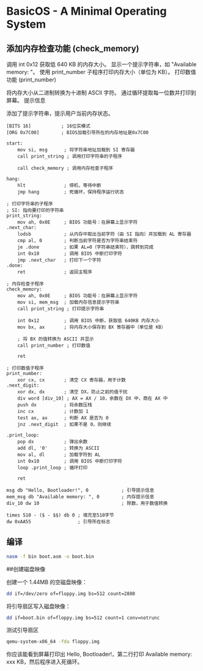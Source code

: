 # BasicOS - A Minimal Operating System

## 添加内存检查功能 (check_memory)

调用 int 0x12 获取低 640 KB 的内存大小。
显示一个提示字符串，如 "Available memory: "。
使用 print_number 子程序打印内存大小（单位为 KB）。
打印数值功能 (print_number)

将内存大小从二进制转换为十进制 ASCII 字符。
通过循环提取每一位数并打印到屏幕。
提示信息

添加了提示字符串，提示用户当前内存状态。

```
[BITS 16]           ; 16位实模式
[ORG 0x7C00]        ; BIOS加载引导所在的内存地址是0x7C00

start:
    mov si, msg      ; 将字符串地址加载到 SI 寄存器
    call print_string ; 调用打印字符串的子程序

    call check_memory ; 调用内存检查子程序

hang:
    hlt              ; 停机，等待中断
    jmp hang         ; 死循环，保持程序运行状态

; 打印字符串的子程序
; SI: 指向要打印的字符串
print_string:
    mov ah, 0x0E     ; BIOS 功能号：在屏幕上显示字符
.next_char:
    lodsb            ; 从内存中取出当前字符（由 SI 指向）并加载到 AL 寄存器
    cmp al, 0        ; 判断当前字符是否为字符串结束符
    je .done         ; 如果 AL=0（字符串结束符），跳转到完成
    int 0x10         ; 调用 BIOS 中断打印字符
    jmp .next_char   ; 打印下一个字符
.done:
    ret              ; 返回主程序

; 内存检查子程序
check_memory:
    mov ah, 0x0E     ; BIOS 功能号：在屏幕上显示字符
    mov si, mem_msg  ; 加载内存信息提示字符串
    call print_string ; 打印提示字符串

    int 0x12         ; 调用 BIOS 中断，获取低 640KB 内存大小
    mov bx, ax       ; 将内存大小保存到 BX 寄存器中（单位是 KB）

    ; 将 BX 的值转换为 ASCII 并显示
    call print_number ; 打印数值

    ret

; 打印数值子程序
print_number:
    xor cx, cx       ; 清空 CX 寄存器，用于计数
.next_digit:
    xor dx, dx       ; 清空 DX，防止之前的值干扰
    div word [div_10] ; AX = AX / 10，余数在 DX 中，商在 AX 中
    push dx          ; 将余数压栈
    inc cx           ; 计数加 1
    test ax, ax      ; 判断 AX 是否为 0
    jnz .next_digit  ; 如果不是 0，则继续

.print_loop:
    pop dx           ; 弹出余数
    add dl, '0'      ; 转换为 ASCII
    mov al, dl       ; 加载字符到 AL
    int 0x10         ; 调用 BIOS 中断打印字符
    loop .print_loop ; 循环打印

    ret

msg db "Hello, Bootloader!", 0            ; 引导提示信息
mem_msg db "Available memory: ", 0        ; 内存提示信息
div_10 dw 10                              ; 除数，用于数值转换

times 510 - ($ - $$) db 0 ; 填充至510字节
dw 0xAA55                 ; 引导所在标志

```


## 编译
```bash
nasm -f bin boot.asm -o boot.bin
```

##创建磁盘映像

创建一个 1.44MB 的空磁盘映像：
```bash
dd if=/dev/zero of=floppy.img bs=512 count=2880
```
将引导扇区写入磁盘映像：
```bash
dd if=boot.bin of=floppy.img bs=512 count=1 conv=notrunc
```
测试引导扇区
```bash
qemu-system-x86_64 -fda floppy.img
```
你应该能看到屏幕打印出 Hello, Bootloader!，第二行打印 Available memory: xxx KB，然后程序进入死循环。
